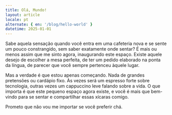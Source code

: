 ```yaml
---
title: Olá, Mundo!
layout: article
locale: pt
alternate: { en: '/blog/hello-world' }
datetime: 2025-01-01
---
```


Sabe aquela sensação quando você entra em uma cafeteria nova e se sente um pouco constrangido, sem saber exatamente onde sentar? É mais ou menos assim que me sinto agora, inaugurando este espaço. Existe aquele desejo de escolher a mesa perfeita, de ter um pedido elaborado na ponta da língua, de parecer que você sempre pertenceu àquele lugar.

Mas a verdade é que estou apenas começando. Nada de grandes pretensões ou cardápio fixo. Às vezes será um espresso forte sobre tecnologia, outras vezes um cappuccino leve falando sobre a vida. O que importa é que este pequeno espaço agora existe, e você é mais que bem-vindo para se sentar e compartilhar essas xícaras comigo.

Prometo que não vou me importar se você preferir chá.
